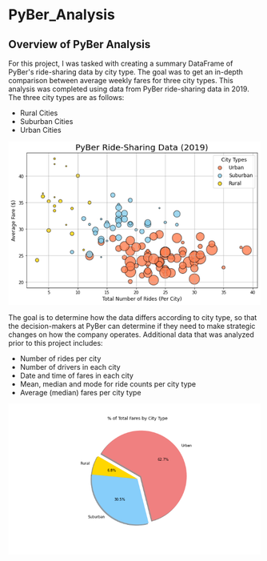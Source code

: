 # PyBer_Analysis

## Overview of PyBer Analysis
For this project, I was tasked with creating a summary DataFrame of PyBer's ride-sharing data by city type.  The goal was to get an in-depth comparison between average weekly fares for three city types.  This analysis was completed using data from PyBer ride-sharing data in 2019.  The three city types are as follows:

* Rural Cities
* Suburban Cities
* Urban Cities

![Ride_Sharing_Data](https://github.com/crtallent/PyBer_Analysis/blob/main/Analysis/Fig1.png)













The goal is to determine how the data differs according to city type, so that the decision-makers at PyBer can determine if they need to make strategic changes on how the company operates.  Additional data that was analyzed prior to this project includes:

* Number of rides per city
* Number of drivers in each city
* Date and time of fares in each city
* Mean, median and mode for ride counts per city type
* Average (median) fares per city type



![Fares_per_city_type](https://github.com/crtallent/PyBer_Analysis/blob/main/Analysis/Fig5.png)
